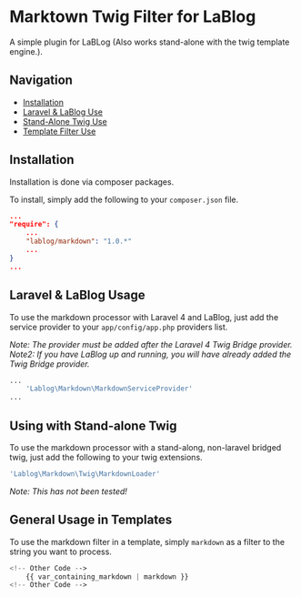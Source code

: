 Marktown Twig Filter for LaBlog
===============================

A simple plugin for LaBLog (Also works stand-alone with the twig template engine.).

Navigation
----------

- [Installation](#installation)
- [Laravel & LaBlog Use](#laravel--lablog-usage)
- [Stand-Alone Twig Use](#using-with-stand-alone-twig)
- [Template Filter Use](#general-usage-in-templates)

Installation
------------

Installation is done via composer packages.

To install, simply add the following to your `composer.json` file.

```json
...
"require": {
    ...
    "lablog/markdown": "1.0.*"
    ...
}
...
```

Laravel & LaBlog Usage
----------------------

To use the markdown processor with Laravel 4 and LaBlog, just add the service provider to your `app/config/app.php` providers list.

*Note: The provider must be added _after_ the Laravel 4 Twig Bridge provider.*
*Note2: If you have LaBlog up and running, you will have already added the Twig Bridge provider.*

```php
...
    'Lablog\Markdown\MarkdownServiceProvider'
...
```

Using with Stand-alone Twig
---------------------------

To use the markdown processor with a stand-along, non-laravel bridged twig, just add the following to your twig extensions.

```php
'Lablog\Markdown\Twig\MarkdownLoader'
```

*Note: This has _not_ been tested!*

General Usage in Templates
--------------------------

To use the markdown filter in a template, simply `markdown` as a filter to the string you want to process.

```php
<!-- Other Code -->
    {{ var_containing_markdown | markdown }}
<!-- Other Code -->
```

